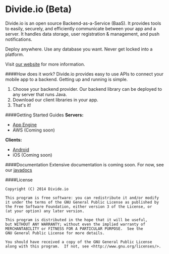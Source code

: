 Divide.io (Beta)
===========

Divide.io is an open source Backend-as-a-Service (BaaS). It provides tools to easily, securely, and efficiently communicate between your app and a server. It handles data storage, user registration & management, and push notifications.

Deploy anywhere. Use any database you want. Never get locked into a platform.

Visit [our website](http://www.divide.io/) for more information.

####How does it work?
Divide.io provides easy to use APIs to connect your mobile app to a backend. Getting up and running is simple.

1. Choose your backend provider. Our backend library can be deployed to any server that runs Java.
2. Download our client libraries in your app.
3. That's it!

####Getting Started Guides
**Servers:**
* [App Engine](http://www.divide.io/get_started/app_engine)
* AWS (Coming soon)

**Clients:**

* [Android](http://www.divide.io/get_started/android)
* iOS (Coming soon)

####Documentation
Extensive documentation is coming soon. For now, see our [javadocs](http://hiddenstage.github.io/divide-docs/javadocs/)

####License
```
Copyright (C) 2014 Divide.io

This program is free software: you can redistribute it and/or modify
it under the terms of the GNU General Public License as published by
the Free Software Foundation, either version 3 of the License, or
(at your option) any later version.

This program is distributed in the hope that it will be useful,
but WITHOUT ANY WARRANTY; without even the implied warranty of
MERCHANTABILITY or FITNESS FOR A PARTICULAR PURPOSE.  See the
GNU General Public License for more details.

You should have received a copy of the GNU General Public License
along with this program.  If not, see <http://www.gnu.org/licenses/>.
```
